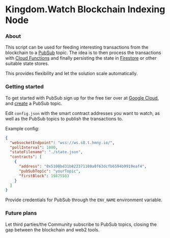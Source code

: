 # Kingdom.Watch Blockchain Indexing Node

### About
This script can be used for feeding interesting transactions from the blockchain to a 
[PubSub](https://cloud.google.com/pubsub) topic. The idea is to then process the transactions with 
[Cloud Functions](https://cloud.google.com/functions) and finally persisting the state in
[Firestore](https://cloud.google.com/firestore) or other suitable state stores.

This provides flexibility and let the solution scale automatically. 


### Getting started
To get started with PubSub sign up for the free tier over at [Google Cloud](https://cloud.google.com), and 
[create](https://console.cloud.google.com/cloudpubsub/topic/) a PubSub topic.

Edit `config.json` with the smart contract addresses you want to watch, as well as the PubSub topics to publish the 
transactions to.

Example config:
```json
{
  "websocketEndpoint": "wss://ws.s0.t.hmny.io/",
  "pollInterval": 1000,
  "stateFilename": "./state.json",
  "contracts": [
    {
      "address": "0x5100bd31b822371108a0f63dcfb6594b9919eaf4",
      "pubSubTopic": "yourTopic",
      "firstBlock": 19875503
    }
  ]
}
```

Provide credentials for PubSub through the `ENV_NAME` environment variable.

### Future plans
Let third parties/the Community subscribe to PubSub topics, closing the gap between the blockchain and web2 tools.
